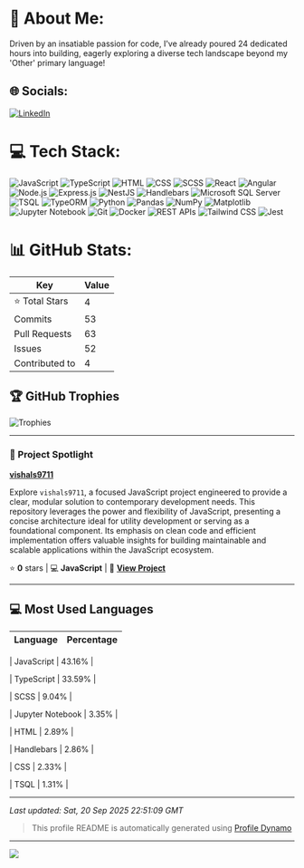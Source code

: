 # 💫 About Me:
Driven by an insatiable passion for code, I&#39;ve already poured 24 dedicated hours into building, eagerly exploring a diverse tech landscape beyond my &#39;Other&#39; primary language!

## 🌐 Socials:
[![LinkedIn](https://img.shields.io/badge/LinkedIn-%230077B5.svg?logo=linkedin&logoColor=white)](https://linkedin.com/in/vishals9711) 

# 💻 Tech Stack:
![JavaScript](https://img.shields.io/badge/JavaScript-%23664aad.svg?style=for-the-badge&logo=javascript&logoColor=white) ![TypeScript](https://img.shields.io/badge/TypeScript-%23c89ef7.svg?style=for-the-badge&logo=typescript&logoColor=white) ![HTML](https://img.shields.io/badge/HTML-%23e301bd.svg?style=for-the-badge&logo=html&logoColor=white) ![CSS](https://img.shields.io/badge/CSS-%2341b262.svg?style=for-the-badge&logo=css&logoColor=white) ![SCSS](https://img.shields.io/badge/SCSS-%2337800c.svg?style=for-the-badge&logo=scss&logoColor=white) ![React](https://img.shields.io/badge/React-%231b26de.svg?style=for-the-badge&logo=react&logoColor=white) ![Angular](https://img.shields.io/badge/Angular-%23a129fc.svg?style=for-the-badge&logo=angular&logoColor=white) ![Node.js](https://img.shields.io/badge/Node.js-%23838087.svg?style=for-the-badge&logo=node.js&logoColor=white) ![Express.js](https://img.shields.io/badge/Express.js-%2330543b.svg?style=for-the-badge&logo=express.js&logoColor=white) ![NestJS](https://img.shields.io/badge/NestJS-%23eb2327.svg?style=for-the-badge&logo=nestjs&logoColor=white) ![Handlebars](https://img.shields.io/badge/Handlebars-%23ea9643.svg?style=for-the-badge&logo=handlebars&logoColor=white) ![Microsoft SQL Server](https://img.shields.io/badge/Microsoft%20SQL%20Server-%2322bc50.svg?style=for-the-badge&logo=microsoftsqlserver&logoColor=white) ![TSQL](https://img.shields.io/badge/TSQL-%2359ce34.svg?style=for-the-badge&logo=tsql&logoColor=white) ![TypeORM](https://img.shields.io/badge/TypeORM-%23ab7ed4.svg?style=for-the-badge&logo=typeorm&logoColor=white) ![Python](https://img.shields.io/badge/Python-%2340c237.svg?style=for-the-badge&logo=python&logoColor=white) ![Pandas](https://img.shields.io/badge/Pandas-%23b7c570.svg?style=for-the-badge&logo=pandas&logoColor=white) ![NumPy](https://img.shields.io/badge/NumPy-%23196387.svg?style=for-the-badge&logo=numpy&logoColor=white) ![Matplotlib](https://img.shields.io/badge/Matplotlib-%23e3d8ff.svg?style=for-the-badge&logo=matplotlib&logoColor=white) ![Jupyter Notebook](https://img.shields.io/badge/Jupyter%20Notebook-%2317d989.svg?style=for-the-badge&logo=jupyternotebook&logoColor=white) ![Git](https://img.shields.io/badge/Git-%23d4dfff.svg?style=for-the-badge&logo=git&logoColor=white) ![Docker](https://img.shields.io/badge/Docker-%23f9a563.svg?style=for-the-badge&logo=docker&logoColor=white) ![REST APIs](https://img.shields.io/badge/REST%20APIs-%239ade0a.svg?style=for-the-badge&logo=restapis&logoColor=white) ![Tailwind CSS](https://img.shields.io/badge/Tailwind%20CSS-%23779089.svg?style=for-the-badge&logo=tailwindcss&logoColor=white) ![Jest](https://img.shields.io/badge/Jest-%2389d374.svg?style=for-the-badge&logo=jest&logoColor=white) 

# 📊 GitHub Stats:
| Key                | Value                |
| ------------------ | -------------------- |
| ⭐ Total Stars     | 4   |
| Commits            | 53 |
| Pull Requests      | 63     |
| Issues             | 52  |
| Contributed to     | 4 |

## 🏆 GitHub Trophies
![Trophies](https://github-profile-trophy.vercel.app/?username=vishals9711&theme=radical&no-frame=false&no-bg=true&margin-w=4)

---

### 🚀 Project Spotlight

**[vishals9711](https://github.com/vishals9711/vishals9711)**

Explore `vishals9711`, a focused JavaScript project engineered to provide a clear, modular solution to contemporary development needs. This repository leverages the power and flexibility of JavaScript, presenting a concise architecture ideal for utility development or serving as a foundational component. Its emphasis on clean code and efficient implementation offers valuable insights for building maintainable and scalable applications within the JavaScript ecosystem.

⭐ **0** stars | 💻 **JavaScript** | 🔗 **[View Project](https://github.com/vishals9711/vishals9711)**

---

## 💻 Most Used Languages
| Language           | Percentage           |
| ------------------ | -------------------- |

| JavaScript        | 43.16% |

| TypeScript        | 33.59% |

| SCSS        | 9.04% |

| Jupyter Notebook        | 3.35% |

| HTML        | 2.89% |

| Handlebars        | 2.86% |

| CSS        | 2.33% |

| TSQL        | 1.31% |


---

*Last updated: Sat, 20 Sep 2025 22:51:09 GMT*

> This profile README is automatically generated using [Profile Dynamo](https://github.com/vishals9711/profile-dynamo)

---
[![](https://visitcount.itsvg.in/api?id=vishals9711&icon=0&color=9)](https://visitcount.itsvg.in)

<!-- Proudly created with Profile Dynamo -->
